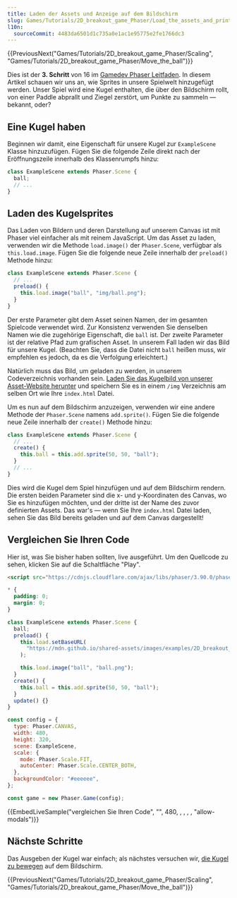 ```yaml
---
title: Laden der Assets und Anzeige auf dem Bildschirm
slug: Games/Tutorials/2D_breakout_game_Phaser/Load_the_assets_and_print_them_on_screen
l10n:
  sourceCommit: 4483da6501d1c735a0e1ac1e95775e2fe1766dc3
---
```


{{PreviousNext("Games/Tutorials/2D_breakout_game_Phaser/Scaling", "Games/Tutorials/2D_breakout_game_Phaser/Move_the_ball")}}

Dies ist der **3. Schritt** von 16 im [Gamedev Phaser Leitfaden](/de/docs/Games/Tutorials/2D_breakout_game_Phaser). In diesem Artikel schauen wir uns an, wie Sprites in unsere Spielwelt hinzugefügt werden. Unser Spiel wird eine Kugel enthalten, die über den Bildschirm rollt, von einer Paddle abprallt und Ziegel zerstört, um Punkte zu sammeln — bekannt, oder?

## Eine Kugel haben

Beginnen wir damit, eine Eigenschaft für unsere Kugel zur `ExampleScene` Klasse hinzuzufügen. Fügen Sie die folgende Zeile direkt nach der Eröffnungszeile innerhalb des Klassenrumpfs hinzu:

```js
class ExampleScene extends Phaser.Scene {
  ball;
  // ...
}
```

## Laden des Kugelsprites

Das Laden von Bildern und deren Darstellung auf unserem Canvas ist mit Phaser viel einfacher als mit reinem JavaScript. Um das Asset zu laden, verwenden wir die Methode `load.image()` der `Phaser.Scene`, verfügbar als `this.load.image`. Fügen Sie die folgende neue Zeile innerhalb der `preload()` Methode hinzu:

```js
class ExampleScene extends Phaser.Scene {
  // ...
  preload() {
    this.load.image("ball", "img/ball.png");
  }
}
```

Der erste Parameter gibt dem Asset seinen Namen, der im gesamten Spielcode verwendet wird. Zur Konsistenz verwenden Sie denselben Namen wie die zugehörige Eigenschaft, die `ball` ist. Der zweite Parameter ist der relative Pfad zum grafischen Asset. In unserem Fall laden wir das Bild für unsere Kugel. (Beachten Sie, dass die Datei nicht `ball` heißen muss, wir empfehlen es jedoch, da es die Verfolgung erleichtert.)

Natürlich muss das Bild, um geladen zu werden, in unserem Codeverzeichnis vorhanden sein. [Laden Sie das Kugelbild von unserer Asset-Website herunter](https://mdn.github.io/shared-assets/images/examples/2D_breakout_game_Phaser/ball.png) und speichern Sie es in einem `/img` Verzeichnis am selben Ort wie Ihre `index.html` Datei.

Um es nun auf dem Bildschirm anzuzeigen, verwenden wir eine andere Methode der `Phaser.Scene` namens `add.sprite()`. Fügen Sie die folgende neue Zeile innerhalb der `create()` Methode hinzu:

```js
class ExampleScene extends Phaser.Scene {
  // ...
  create() {
    this.ball = this.add.sprite(50, 50, "ball");
  }
  // ...
}
```

Dies wird die Kugel dem Spiel hinzufügen und auf dem Bildschirm rendern. Die ersten beiden Parameter sind die x- und y-Koordinaten des Canvas, wo Sie es hinzufügen möchten, und der dritte ist der Name des zuvor definierten Assets. Das war's — wenn Sie Ihre `index.html` Datei laden, sehen Sie das Bild bereits geladen und auf dem Canvas dargestellt!

## Vergleichen Sie Ihren Code

Hier ist, was Sie bisher haben sollten, live ausgeführt. Um den Quellcode zu sehen, klicken Sie auf die Schaltfläche "Play".

```html hidden
<script src="https://cdnjs.cloudflare.com/ajax/libs/phaser/3.90.0/phaser.js"></script>
```

```css hidden
* {
  padding: 0;
  margin: 0;
}
```

```js hidden
class ExampleScene extends Phaser.Scene {
  ball;
  preload() {
    this.load.setBaseURL(
      "https://mdn.github.io/shared-assets/images/examples/2D_breakout_game_Phaser",
    );

    this.load.image("ball", "ball.png");
  }
  create() {
    this.ball = this.add.sprite(50, 50, "ball");
  }
  update() {}
}

const config = {
  type: Phaser.CANVAS,
  width: 480,
  height: 320,
  scene: ExampleScene,
  scale: {
    mode: Phaser.Scale.FIT,
    autoCenter: Phaser.Scale.CENTER_BOTH,
  },
  backgroundColor: "#eeeeee",
};

const game = new Phaser.Game(config);
```

{{EmbedLiveSample("vergleichen Sie Ihren Code", "", 480, , , , , "allow-modals")}}

## Nächste Schritte

Das Ausgeben der Kugel war einfach; als nächstes versuchen wir, [die Kugel zu bewegen](/de/docs/Games/Tutorials/2D_breakout_game_Phaser/Move_the_ball) auf dem Bildschirm.

{{PreviousNext("Games/Tutorials/2D_breakout_game_Phaser/Scaling", "Games/Tutorials/2D_breakout_game_Phaser/Move_the_ball")}}
